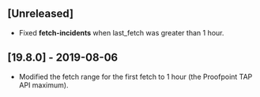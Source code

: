 ## [Unreleased]
 - Fixed **fetch-incidents** when last_fetch was greater than 1 hour.

## [19.8.0] - 2019-08-06
  - Modified the fetch range for the first fetch to 1 hour (the Proofpoint TAP API maximum).